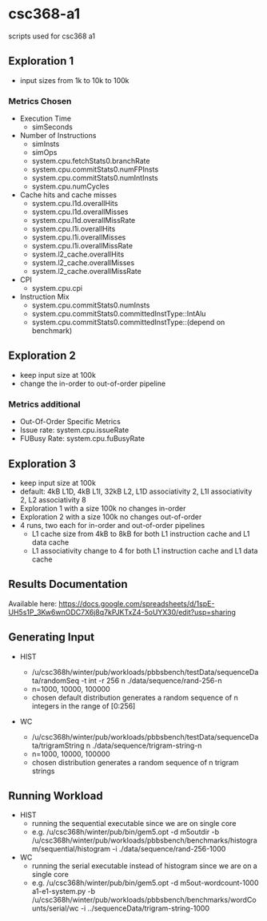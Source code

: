 # csc368-a1
scripts used for csc368 a1

## Exploration 1
- input sizes from 1k to 10k to 100k

### Metrics Chosen
- Execution Time
  - simSeconds
- Number of Instructions
  - simInsts
  - simOps
  - system.cpu.fetchStats0.branchRate
  - system.cpu.commitStats0.numFPInsts
  - system.cpu.commitStats0.numIntInsts
  - system.cpu.numCycles 
- Cache hits and cache misses
  - system.cpu.l1d.overallHits
  - system.cpu.l1d.overallMisses
  - system.cpu.l1d.overallMissRate
  - system.cpu.l1i.overallHits
  - system.cpu.l1i.overallMisses
  - system.cpu.l1i.overallMissRate
  - system.l2_cache.overallHits
  - system.l2_cache.overallMisses
  - system.l2_cache.overallMissRate
- CPI
  - system.cpu.cpi
- Instruction Mix
  - system.cpu.commitStats0.numInsts
  - system.cpu.commitStats0.committedInstType::IntAlu
  - system.cpu.commitStats0.committedInstType::(depend on benchmark)

## Exploration 2
- keep input size at 100k
- change the in-order to out-of-order pipeline

### Metrics additional
 - Out-Of-Order Specific Metrics
  - Issue rate: system.cpu.issueRate
  - FUBusy Rate: system.cpu.fuBusyRate
    
## Exploration 3
- keep input size at 100k
- default: 4kB L1D, 4kB L1I, 32kB L2, L1D associativity 2, L1I associativity 2, L2 associativity 8
- Exploration 1 with a size 100k no changes in-order
- Exploration 2 with a size 100k no changes out-of-order
- 4 runs, two each for in-order and out-of-order pipelines
  -   L1 cache size from 4kB to 8kB for both L1 instruction cache and L1 data cache
  -   L1 associativity change to 4 for both L1 instruction cache and L1 data cache

## Results Documentation
Available here: https://docs.google.com/spreadsheets/d/1spE-UH5s1P_3Kw6wnODC7X6j8q7kPJKTxZ4-5oUYX30/edit?usp=sharing

## Generating Input
- HIST
  - /u/csc368h/winter/pub/workloads/pbbsbench/testData/sequenceData/randomSeq -t int -r 256 n ./data/sequence/rand-256-n
  - n=1000, 10000, 100000
  - chosen default distribution generates a random sequence of n integers in the range of [0:256]

- WC
  - /u/csc368h/winter/pub/workloads/pbbsbench/testData/sequenceData/trigramString n ./data/sequence/trigram-string-n
  - n=1000, 10000, 100000
  - chosen distribution generates a random sequence of n trigram strings
    
## Running Workload
- HIST
  - running the sequential executable since we are on single core
  - e.g. /u/csc368h/winter/pub/bin/gem5.opt -d m5outdir -b /u/csc368h/winter/pub/workloads/pbbsbench/benchmarks/histogram/sequential/histogram -i ./data/sequence/rand-256-1000
- WC
  - running the serial executable instead of histogram since we are on a single core
  - e.g. /u/csc368h/winter/pub/bin/gem5.opt -d m5out-wordcount-1000 a1-e1-system.py -b /u/csc368h/winter/pub/workloads/pbbsbench/benchmarks/wordCounts/serial/wc -i ../sequenceData/trigram-string-1000 
